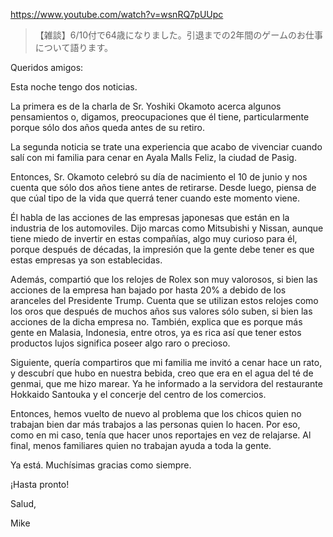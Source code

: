 https://www.youtube.com/watch?v=wsnRQ7pUUpc

> 【雑談】6/10付で64歳になりました。引退までの2年間のゲームのお仕事について語ります。

Queridos amigos:

Esta noche tengo dos noticias.

La primera es de la charla de Sr. Yoshiki Okamoto acerca algunos pensamientos o, digamos, preocupaciones que él tiene, particularmente porque sólo dos años queda antes de su retiro.

La segunda noticia se trate una experiencia que acabo de vivenciar cuando salí con mi familia para cenar en Ayala Malls Feliz, la ciudad de Pasig.

Entonces, Sr. Okamoto celebró su día de nacimiento el 10 de junio y nos cuenta que sólo dos años tiene antes de retirarse. Desde luego, piensa de que cúal tipo de la vida que querrá tener cuando este momento viene.

Él habla de las acciones de las empresas japonesas que están en la industria de los automoviles. Dijo marcas como Mitsubishi y Nissan, aunque tiene miedo de invertir en estas compañías, algo muy curioso para él, porque después de décadas, la impresión que la gente debe tener es que estas empresas ya son establecidas. 

Además, compartió que los relojes de Rolex son muy valorosos, si bien las acciones de la empresa han bajado por hasta 20% a debido de los aranceles del Presidente Trump. Cuenta que se utilizan estos relojes como los oros que después de muchos años sus valores sólo suben, si bien las acciones de la dicha empresa no. También, explica que es porque más gente en Malasia, Indonesia, entre otros, ya es rica así que tener estos productos lujos significa poseer algo raro o precioso.

Siguiente, quería compartiros que mi familia me invitó a cenar hace un rato, y descubrí que hubo en nuestra bebida, creo que era en el agua del té de genmai, que me hizo marear. Ya he informado a la servidora del restaurante Hokkaido Santouka y el concerje del centro de los comercios. 

Entonces, hemos vuelto de nuevo al problema que los chicos quien no trabajan bien dar más trabajos a las personas quien lo hacen. Por eso, como en mi caso, tenía que hacer unos reportajes en vez de relajarse. Al final, menos familiares quien no trabajan ayuda a toda la gente.

Ya está. Muchísimas gracias como siempre.

¡Hasta pronto!

Salud,

Mike
